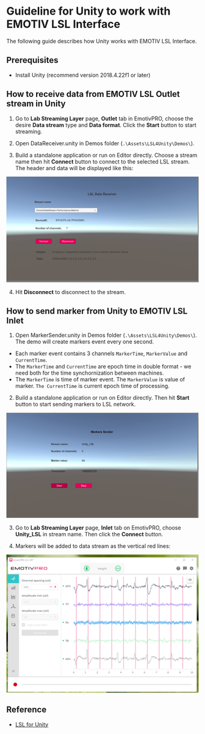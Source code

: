# Guideline for Unity to work with EMOTIV LSL Interface

The following guide describes how Unity works with EMOTIV LSL Interface.

## Prerequisites
* Install Unity (recommend version 2018.4.22f1 or later)

## How to receive data from EMOTIV LSL Outlet stream in Unity

1. Go to **Lab Streaming Layer** page, **Outlet** tab in EmotivPRO, choose the desire **Data stream** type and **Data format**.
Click the **Start** button to start streaming.

2. Open DataReceiver.unity in Demos folder (`.\Assets\LSL4Unity\Demos\`).

3. Build a standalone application or run on Editor directly. Choose a stream name then hit **Connect** button to connect to the selected LSL stream. The header and data will be displayed like this:
<p align="center">
  <img src="https://github.com/Emotiv/labstreaminglayer/blob/emotiv-lsl/docs/images/unity_data_receiver.png">
</p>

4. Hit **Disconnect** to disconnect to the stream.

## How to send marker from Unity to EMOTIV LSL Inlet

1. Open MarkerSender.unity in Demos folder (`.\Assets\LSL4Unity\Demos\`). The demo will create markers event every one second.
  * Each marker event contains 3 channels `MarkerTime`, `MarkerValue` and `CurrentTime`.
  * The `MarkerTime` and `CurrentTime` are epoch time in double format - we need both for the time synchornization between machines.
  * The `MarkerTime` is time of marker event. The `MarkerValue` is value of marker. `The CurrentTime` is current epoch time of processing.

2. Build a standalone application or run on Editor directly. Then hit **Start** button to start sending markers to LSL network.
<p align="center">
  <img src="https://github.com/Emotiv/labstreaminglayer/blob/emotiv-lsl/docs/images/unity-send-marker.png">
</p>

3. Go to **Lab Streaming Layer** page, **Inlet** tab on EmotivPRO, choose **Unity_LSL** in stream name. Then click the **Connect** button.

4. Markers will be added to data stream as the vertical red lines:
<p align="center">
  <img src="https://github.com/Emotiv/labstreaminglayer/blob/emotiv-lsl/docs/images/marker-added.png">
</p>

## Reference

* [LSL for Unity](https://github.com/labstreaminglayer/LSL4Unity/wiki)

